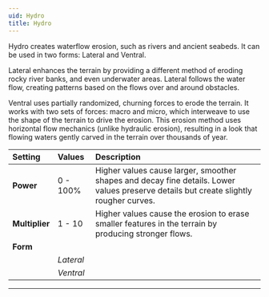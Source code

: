 ```yaml
---
uid: Hydro
title: Hydro
---
```


Hydro creates waterflow erosion, such as rivers and ancient seabeds. It can be used in two forms: Lateral and Ventral.

Lateral enhances the terrain by providing a different method of eroding rocky river banks, and even underwater areas. Lateral follows the water flow, creating patterns based on the flows over and around obstacles. 

Ventral uses partially randomized, churning forces to erode the terrain. It works with two sets of forces: macro and micro, which interweave to use the shape of the terrain to drive the erosion. This erosion method uses horizontal flow mechanics (unlike hydraulic erosion), resulting in a look that flowing waters gently carved in the terrain over thousands of year.

 
| Setting        | Values      | Description                                                                                                                           |
| :------------- | :---------- | :------------------------------------------------------------------------------------------------------------------------------------ |
| **Power**      | 0 - 100% | Higher values cause larger, smoother shapes and decay fine details. Lower values preserve details but create slightly rougher curves. |
| **Multiplier** | 1 - 10      | Higher values cause the erosion to erase smaller features in the terrain by producing stronger flows.                             |
| **Form**       |             |
|                | *Lateral*   |                                                                                                                                       |
|                | *Ventral*   |                                                                                                                                       |




***

<!--examples-->
